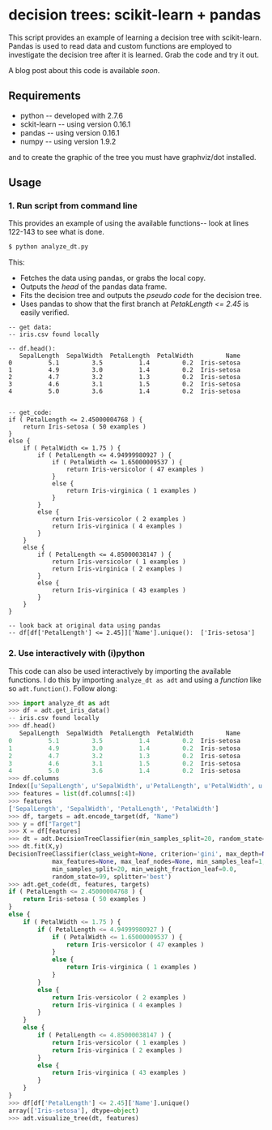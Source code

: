 # decision trees: scikit-learn + pandas

This script provides an example of learning a decision tree with
scikit-learn.  Pandas is used to read data and custom functions are employed
to investigate the decision tree after it is learned.  Grab the code and try
it out.

A blog post about this code is available *soon*.

## Requirements

* python -- developed with 2.7.6
* sckit-learn -- using version 0.16.1
* pandas -- using version 0.16.1
* numpy -- using version 1.9.2

and to create the graphic of the tree you must have graphviz/dot installed.

## Usage

### 1. Run script from command line

This provides an example of using the available functions-- look at lines
122-143 to see what is done.

```bash
$ python analyze_dt.py
```

This:

* Fetches the data using pandas, or grabs the local copy.
* Outputs the *head* of the pandas data frame.
* Fits the decision tree and outputs the *pseudo code* for the decision tree.
* Uses pandas to show that the first branch at *PetakLength <= 2.45* is easily
  verified.

```
-- get data:
-- iris.csv found locally

-- df.head():
   SepalLength  SepalWidth  PetalLength  PetalWidth         Name
0          5.1         3.5          1.4         0.2  Iris-setosa
1          4.9         3.0          1.4         0.2  Iris-setosa
2          4.7         3.2          1.3         0.2  Iris-setosa
3          4.6         3.1          1.5         0.2  Iris-setosa
4          5.0         3.6          1.4         0.2  Iris-setosa


-- get_code:
if ( PetalLength <= 2.45000004768 ) {
    return Iris-setosa ( 50 examples )
}
else {
    if ( PetalWidth <= 1.75 ) {
        if ( PetalLength <= 4.94999980927 ) {
            if ( PetalWidth <= 1.65000009537 ) {
                return Iris-versicolor ( 47 examples )
            }
            else {
                return Iris-virginica ( 1 examples )
            }
        }
        else {
            return Iris-versicolor ( 2 examples )
            return Iris-virginica ( 4 examples )
        }
    }
    else {
        if ( PetalLength <= 4.85000038147 ) {
            return Iris-versicolor ( 1 examples )
            return Iris-virginica ( 2 examples )
        }
        else {
            return Iris-virginica ( 43 examples )
        }
    }
}

-- look back at original data using pandas
-- df[df['PetalLength'] <= 2.45]]['Name'].unique():  ['Iris-setosa']
```

### 2. Use interactively with (i)python

This code can also be used interactively by importing the available functions.
I do this by importing `analyze_dt as adt` and using a *function* like so
`adt.function()`. Follow along:

```python
>>> import analyze_dt as adt
>>> df = adt.get_iris_data()
-- iris.csv found locally
>>> df.head()
   SepalLength  SepalWidth  PetalLength  PetalWidth         Name
0          5.1         3.5          1.4         0.2  Iris-setosa
1          4.9         3.0          1.4         0.2  Iris-setosa
2          4.7         3.2          1.3         0.2  Iris-setosa
3          4.6         3.1          1.5         0.2  Iris-setosa
4          5.0         3.6          1.4         0.2  Iris-setosa
>>> df.columns
Index([u'SepalLength', u'SepalWidth', u'PetalLength', u'PetalWidth', u'Name'], dtype='object')
>>> features = list(df.columns[:4])
>>> features
['SepalLength', 'SepalWidth', 'PetalLength', 'PetalWidth']
>>> df, targets = adt.encode_target(df, "Name")
>>> y = df["Target"]
>>> X = df[features]
>>> dt = adt.DecisionTreeClassifier(min_samples_split=20, random_state=99)
>>> dt.fit(X,y)
DecisionTreeClassifier(class_weight=None, criterion='gini', max_depth=None,
            max_features=None, max_leaf_nodes=None, min_samples_leaf=1,
            min_samples_split=20, min_weight_fraction_leaf=0.0,
            random_state=99, splitter='best')
>>> adt.get_code(dt, features, targets)
if ( PetalLength <= 2.45000004768 ) {
    return Iris-setosa ( 50 examples )
}
else {
    if ( PetalWidth <= 1.75 ) {
        if ( PetalLength <= 4.94999980927 ) {
            if ( PetalWidth <= 1.65000009537 ) {
                return Iris-versicolor ( 47 examples )
            }
            else {
                return Iris-virginica ( 1 examples )
            }
        }
        else {
            return Iris-versicolor ( 2 examples )
            return Iris-virginica ( 4 examples )
        }
    }
    else {
        if ( PetalLength <= 4.85000038147 ) {
            return Iris-versicolor ( 1 examples )
            return Iris-virginica ( 2 examples )
        }
        else {
            return Iris-virginica ( 43 examples )
        }
    }
}
>>> df[df['PetalLength'] <= 2.45]['Name'].unique()
array(['Iris-setosa'], dtype=object)
>>> adt.visualize_tree(dt, features)
```
